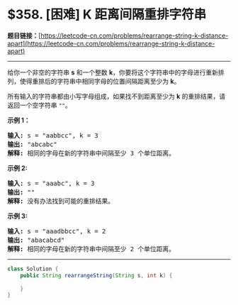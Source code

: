 # $358. [困难] K 距离间隔重排字符串

**题目链接：**[https://leetcode-cn.com/problems/rearrange-string-k-distance-apart](https://leetcode-cn.com/problems/rearrange-string-k-distance-apart)

---

<div class="content__1Y2H">
 <div class="notranslate">
  <p>给你一个非空的字符串&nbsp;<strong>s</strong>&nbsp;和一个整数&nbsp;<strong>k</strong>，你要将这个字符串中的字母进行重新排列，使得重排后的字符串中相同字母的位置间隔距离至少为&nbsp;<strong>k</strong>。</p> 
  <p>所有输入的字符串都由小写字母组成，如果找不到距离至少为&nbsp;<strong>k</strong>&nbsp;的重排结果，请返回一个空字符串&nbsp;<code>""</code>。</p> 
  <p><strong>示例 1：</strong></p> 
  <pre class="language-text"><strong>输入: </strong>s = "aabbcc", k = 3
<strong>输出: </strong>"abcabc" 
<strong>解释: </strong>相同的字母在新的字符串中间隔至少 3 个单位距离。
</pre> 
  <p><strong>示例 2:</strong></p> 
  <pre class="language-text"><strong>输入: </strong>s = "aaabc", k = 3
<strong>输出: </strong>"" 
<strong>解释:</strong> 没有办法找到可能的重排结果。
</pre> 
  <p><strong>示例&nbsp;3:</strong></p> 
  <pre class="language-text"><strong>输入: </strong>s = "aaadbbcc", k = 2
<strong>输出: </strong>"abacabcd"
<strong>解释:</strong> 相同的字母在新的字符串中间隔至少 2 个单位距离。
</pre> 
 </div>
</div>

---

```java
class Solution {
    public String rearrangeString(String s, int k) {
        
    }
}
```